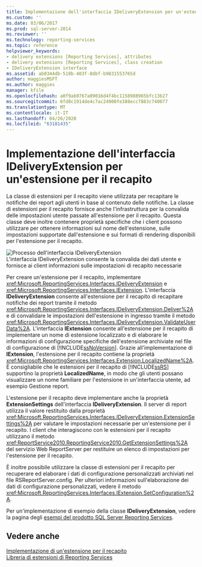 ```yaml
---
title: Implementazione dell'interfaccia IDeliveryExtension per un'estensione per il recapito | Microsoft Docs
ms.custom: ''
ms.date: 03/06/2017
ms.prod: sql-server-2014
ms.reviewer: ''
ms.technology: reporting-services
ms.topic: reference
helpviewer_keywords:
- delivery extensions [Reporting Services], attributes
- delivery extensions [Reporting Services], class creation
- IDeliveryExtension interface
ms.assetid: ab0344db-510b-403f-8dbf-b9831553765d
author: maggiesMSFT
ms.author: maggies
manager: kfile
ms.openlocfilehash: a0f9ab0767a09016d4f4bc1158988965bfc13b27
ms.sourcegitcommit: 6fd8c1914de4c7ac24900fe388ecc7883c740077
ms.translationtype: MT
ms.contentlocale: it-IT
ms.lasthandoff: 04/26/2020
ms.locfileid: "63181435"
---
```

# <a name="implementing-the-ideliveryextension-interface-for-a-delivery-extension"></a>Implementazione dell'interfaccia IDeliveryExtension per un'estensione per il recapito
  La classe di estensioni per il recapito viene utilizzata per recapitare le notifiche dei report agli utenti in base al contenuto delle notifiche. La classe di estensioni per il recapito fornisce anche l'infrastruttura per la convalida delle impostazioni utente passate all'estensione per il recapito. Questa classe deve inoltre contenere proprietà specifiche che i client possono utilizzare per ottenere informazioni sul nome dell'estensione, sulle impostazioni supportate dall'estensione e sui formati di rendering disponibili per l'estensione per il recapito.  
  
 ![Processo dell'interfaccia IDeliveryExtension](../../media/bk-ext-02.gif "Processo dell'interfaccia IDeliveryExtension")  
L'interfaccia IDeliveryExtension consente la convalida dei dati utente e fornisce ai client informazioni sulle impostazioni di recapito necessarie  
  
 Per creare un'estensione per il recapito, implementare <xref:Microsoft.ReportingServices.Interfaces.IDeliveryExtension> e <xref:Microsoft.ReportingServices.Interfaces.IExtension>. L'interfaccia **IDeliveryExtension** consente all'estensione per il recapito di recapitare notifiche dei report tramite il metodo <xref:Microsoft.ReportingServices.Interfaces.IDeliveryExtension.Deliver%2A> e di convalidare le impostazioni dell'estensione in ingresso tramite il metodo <xref:Microsoft.ReportingServices.Interfaces.IDeliveryExtension.ValidateUserData%2A>. L'interfaccia **IExtension** consente all'estensione per il recapito di implementare un nome di estensione localizzato e di elaborare le informazioni di configurazione specifiche dell'estensione archiviate nel file di configurazione di [!INCLUDE[ssNoVersion](../../../includes/ssnoversion-md.md)]. Grazie all'implementazione di **IExtension**, l'estensione per il recapito contiene la proprietà <xref:Microsoft.ReportingServices.Interfaces.Extension.LocalizedName%2A>. È consigliabile che le estensioni per il recapito di [!INCLUDE[ssRS](../../../includes/ssrs.md)] supportino la proprietà **LocalizedName**, in modo che gli utenti possano visualizzare un nome familiare per l'estensione in un'interfaccia utente, ad esempio Gestione report.  
  
 L'estensione per il recapito deve implementare anche la proprietà **ExtensionSettings** dell'interfaccia **IDeliveryExtension**. Il server di report utilizza il valore restituito dalla proprietà <xref:Microsoft.ReportingServices.Interfaces.IDeliveryExtension.ExtensionSettings%2A> per valutare le impostazioni necessarie per un'estensione per il recapito. I client che interagiscono con le estensioni per il recapito utilizzano il metodo <xref:ReportService2010.ReportingService2010.GetExtensionSettings%2A> del servizio Web ReportServer per restituire un elenco di impostazioni per l'estensione per il recapito.  
  
 È inoltre possibile utilizzare la classe di estensioni per il recapito per recuperare ed elaborare i dati di configurazione personalizzati archiviati nel file RSReportServer.config. Per ulteriori informazioni sull'elaborazione dei dati di configurazione personalizzati, vedere il metodo <xref:Microsoft.ReportingServices.Interfaces.IExtension.SetConfiguration%2A>.  
  
 Per un'implementazione di esempio della classe **IDeliveryExtension**, vedere la pagina degli [esempi del prodotto SQL Server Reporting Services](https://go.microsoft.com/fwlink/?LinkId=177889).  
  
## <a name="see-also"></a>Vedere anche  
 [Implementazione di un'estensione per il recapito](../delivery-extension/implementing-a-delivery-extension.md)   
 [Libreria di estensioni di Reporting Services](../reporting-services-extension-library.md)  
  
  
